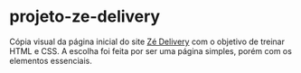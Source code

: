 # projeto-ze-delivery

Cópia visual da página inicial do site [Zé Delivery](https://www.ze.delivery/) com o objetivo de treinar HTML e CSS. A escolha foi feita por ser uma página simples, porém com os elementos essenciais.
